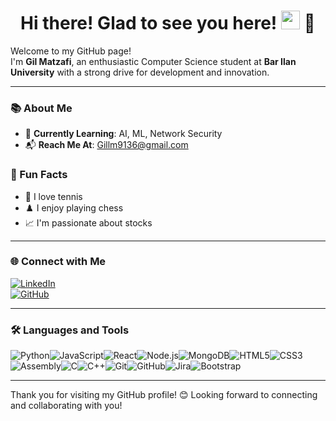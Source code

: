 <h1 align="center">Hi there! Glad to see you here! <img src="https://media.giphy.com/media/hvRJCLFzcasrR4ia7z/giphy.gif" width="30px"> 🤖</h1>

Welcome to my GitHub page!  
I'm **Gil Matzafi**, an enthusiastic Computer Science student at **Bar Ilan University** with a strong drive for development and innovation.

---

### 📚 About Me
- 🌱 **Currently Learning**: AI, ML, Network Security  
- 📬 **Reach Me At**: [Gillm9136@gmail.com](mailto:Gillm9136@gmail.com)

### 🎉 Fun Facts
- 🎾 I love tennis  
- ♟️ I enjoy playing chess  
- 📈 I'm passionate about stocks  

---

### 🌐 Connect with Me
[![LinkedIn](https://img.shields.io/badge/LinkedIn-Profile-blue?logo=linkedin&logoColor=white&style=for-the-badge)](https://linkedin.com/in/gil-matzafi-65283723b/)  
[![GitHub](https://img.shields.io/badge/GitHub-Profile-181717?logo=github&logoColor=white&style=for-the-badge)](https://github.com/GilMatzafi)

---

### 🛠️ Languages and Tools
<div style="display: flex; flex-wrap: wrap;">
  <img src="https://img.shields.io/badge/Python-3776AB?style=for-the-badge&logo=python&logoColor=white" alt="Python"/>
  <img src="https://img.shields.io/badge/JavaScript-F7DF1E?style=for-the-badge&logo=javascript&logoColor=black" alt="JavaScript"/>
  <img src="https://img.shields.io/badge/React-61DAFB?style=for-the-badge&logo=react&logoColor=black" alt="React"/>
  <img src="https://img.shields.io/badge/Node.js-339933?style=for-the-badge&logo=node.js&logoColor=white" alt="Node.js"/>
  <img src="https://img.shields.io/badge/MongoDB-47A248?style=for-the-badge&logo=mongodb&logoColor=white" alt="MongoDB"/>
  <img src="https://img.shields.io/badge/HTML5-E34F26?style=for-the-badge&logo=html5&logoColor=white" alt="HTML5"/>
  <img src="https://img.shields.io/badge/CSS3-1572B6?style=for-the-badge&logo=css3&logoColor=white" alt="CSS3"/>
  <img src="https://img.shields.io/badge/Assembly-525252?style=for-the-badge&logo=assembly&logoColor=white" alt="Assembly"/>
  <img src="https://img.shields.io/badge/C-A8B9CC?style=for-the-badge&logo=c&logoColor=black" alt="C"/>
  <img src="https://img.shields.io/badge/C++-00599C?style=for-the-badge&logo=c%2B%2B&logoColor=white" alt="C++"/>
  <img src="https://img.shields.io/badge/Git-F05032?style=for-the-badge&logo=git&logoColor=white" alt="Git"/>
  <img src="https://img.shields.io/badge/GitHub-181717?style=for-the-badge&logo=github&logoColor=white" alt="GitHub"/>
  <img src="https://img.shields.io/badge/Jira-0052CC?style=for-the-badge&logo=jira&logoColor=white" alt="Jira"/>
  <img src="https://img.shields.io/badge/Bootstrap-7952B3?style=for-the-badge&logo=bootstrap&logoColor=white" alt="Bootstrap"/>
</div>

---



Thank you for visiting my GitHub profile! 😊 Looking forward to connecting and collaborating with you!

